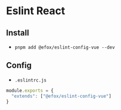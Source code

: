 # Eslint React
 
## Install   
+ `pnpm add @efox/eslint-config-vue --dev`

## Config
+ `.eslintrc.js` 
```js 
module.exports = {
  "extends": ["@efox/eslint-config-vue"]
}
```